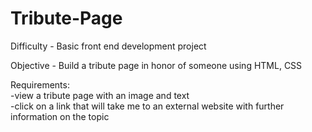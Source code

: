 # Tribute-Page

Difficulty - Basic front end development project

Objective - Build a tribute page in honor of someone using HTML, CSS

Requirements:  
-view a tribute page with an image and text  
-click on a link that will take me to an external website with further information on the topic
